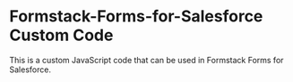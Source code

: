 # Formstack-Forms-for-Salesforce Custom Code
This is a custom JavaScript code that can be used in Formstack Forms for Salesforce.
